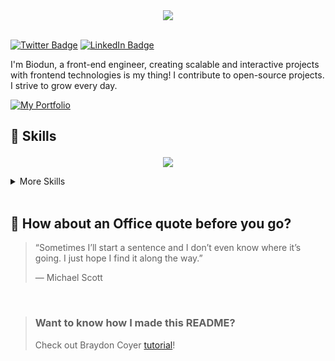 <!-- Abiodun welcome gif -->
<div align="center">
<img src='https://ufqlxkjzctbemmgoaeuy.supabase.co/storage/v1/object/public/abbeyafolaby/abbey.gif?t=2023-12-22T13%3A48%3A38.476Z' />
</div>

<br/>

[![Twitter Badge](https://img.shields.io/badge/Twitter-Profile-informational?style=flat&logo=twitter&logoColor=white&color=1CA2F1)](https://twitter.com/Afolab_y)
[![LinkedIn Badge](https://img.shields.io/badge/LinkedIn-Profile-informational?style=flat&logo=linkedin&logoColor=white&color=0D76A8)](https://www.linkedin.com/in/abiodun-afolabi-a0709324a)

<p align="left"> I'm Biodun, a front-end engineer, creating scalable and interactive projects with frontend technologies is my thing! I contribute to open-source projects. I strive to grow every day.
</p>

<a href="https://afolabiabiodun.netlify.app/">
        <img src="https://img.shields.io/badge/my_portfolio-000?style=for-the-badge&logo=rubocop&logoColor=white" alt="My Portfolio"/></a>

## <p align="left" width="70%">💼 Skills</p>

<p align="center">
  <a href="https://afolabiabiodun.netlify.app/">
    <img src="https://skillicons.dev/icons?i=js,typescript,react,next,tailwind," />
  </a>
</p>
<details>
<summary>More Skills</summary>
<br />
<p align="center">
  <a href="https://afolabiabiodun.netlify.app/">
    <img src="https://skillicons.dev/icons?i=html,css,bootstrap,git,github,firebase,vite,figma,mongodb,express,nodejs" />
  </a>
</p>
</details>
<br />

<!-- Favorite Repositories -->

<!-- <a href="https://github.com/Abbeyafolaby">
  <img align="center" style="margin:1rem 0.5rem" src="https://github-readme-stats.vercel.app/api/pin/?username=braydoncoyer&repo=tailwindcss-v2-dark-mode-template&title_color=ffffff&text_color=c9cacc&icon_color=4AB197&bg_color=1A2B34" />
</a>

<br>

<a href="https://github.com/Abbeyafolaby">
  <img align="center" style="margin:0.5rem" src="https://github-readme-stats.vercel.app/api/pin/?username=braydoncoyer&repo=ng-limeade&title_color=ffffff&text_color=c9cacc&icon_color=4AB197&bg_color=1A2B34" />
</a>

<a href="https://github.com/Abbeyafolaby">
  <img align="center" style="margin:0.5rem" src="https://github-readme-stats.vercel.app/api/pin/?username=braydoncoyer&repo=officeapi&title_color=ffffff&text_color=c9cacc&icon_color=4AB197&bg_color=1A2B34" />
</a> -->

<!-- Github Stats -->

<!-- ## &#x1f4c8; Github Stats

<a href="https://github.com/Abbeyafolaby">
  <img align="center" style="margin:0.5rem" src="https://github-readme-stats.vercel.app/api/top-langs/?username=Abbeyafolaby&hide=html,procfile,css&title_color=ffffff&text_color=c9cacc&icon_color=4AB197&bg_color=1A2B34" />
</a>

<a href="https://github.com/Abbeyafolaby">
  <img align="center" style="margin:0.5rem" src="https://github-readme-stats.vercel.app/api?username=Abbeyafolaby&show_icons=true&line_height=27&count_private=true&title_color=ffffff&text_color=c9cacc&icon_color=4AB097&bg_color=1A2B34" alt="Abiodun's GitHub Stats" />
</a> -->

<!-- ## <p align="left">Connect with me</p>
<p align="center">
  <a href = "https://www.linkedin.com/in/abiodun-afolabi-a0709324a"><img src="https://img.icons8.com/fluent/48/000000/linkedin.png"/></a>
<a href = "https://twitter.com/Afolab_y"><img src="https://img.icons8.com/fluent/48/000000/twitter.png"/></a>
<a href = "mailto:emmi34.et@gmail.com"><img src="https://img.icons8.com/fluent/48/000000/mail.png"/></a>
<a href = "https://afolabiabiodun.netlify.app/"><img src="https://img.icons8.com/fluent/48/000000/web.png"/></a>
</p> -->

## 📣 How about an Office quote before you go?

> “Sometimes I’ll start a sentence and I don’t even know where it’s going. I just hope I find it along the way.”
>
> <p>— Michael Scott</p>

<br>

> ### Want to know how I made this README?
>
> Check out Braydon Coyer [tutorial](https://braydoncoyer.dev/blog/creating-a-killer-github-profile-readme-part-1/)!